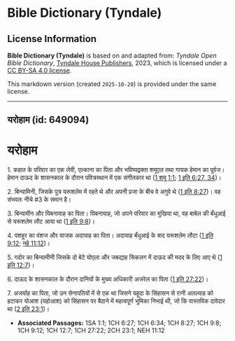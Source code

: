 # Bible Dictionary (Tyndale)

## License Information

**Bible Dictionary (Tyndale)** is based on and adapted from: _Tyndale Open Bible Dictionary_, [Tyndale House Publishers](https://tyndaleopenresources.com/), 2023, which is licensed under a [CC BY-SA 4.0 license](https://creativecommons.org/licenses/by-sa/4.0/legalcode.en).

This markdown version (created `2025-10-20`) is provided under the same license.



--------------------------------

## यरोहाम (id: 649094)

यरोहाम
======

1\. कहात के परिवार का एक लेवी, एल्काना का पिता और भविष्यद्वक्ता शमूएल तथा गायक हेमान का पूर्वज। हेमान दाऊद के शासनकाल के दौरान पवित्रस्थान में एक संगीतकार था ([1 शमू 1:1](https://ref.ly/1Sam1:1); [1 इति 6:27, 34](https://ref.ly/1Chr6:27,1Chr6:34))।

2\. बिन्यामिनी, जिसके पुत्र यरूशलेम में रहते थे और अपनी प्रजा के बीच वे अगुवे थे ([1 इति 8:27](https://ref.ly/1Chr8:27))। वह संभवतः नीचे \#3 के समान है।

3\. बिन्यामीन और यिबनायाह का पिता। यिबनायाह, जो अपने परिवार का मुखिया था, वह बाबेल की बँधुआई से यरूशलेम लौट आया था ([1 इति 9:8](https://ref.ly/1Chr9:8))।

4\. पशहूर का वंशज और याजक अदायाह का पिता। अदायाह बँधुआई के बाद यरूशलेम लौटा ([1 इति 9:12](https://ref.ly/1Chr9:12); [नहे 11:12](https://ref.ly/Neh11:12))।

5\. गदोर का बिन्यामीनी जिसके दो बेटे योएला और जबद्याह सिकलग में दाऊद की मदद के लिए आए थे ([1 इति 12:7](https://ref.ly/1Chr12:7))।

6\. दाऊद के शासनकाल के दौरान दानियों के मुख्य अधिकारी अजरेल का पिता ([1 इति 27:22](https://ref.ly/1Chr27:22))।

7\. अजर्याह का पिता, जो उन सेनापतियों में से एक था जिसने यहूदा के सिंहासन से रानी अतल्याह को हटाकर योआश (यहोआश) को सिंहासन पर बैठाने में महत्वपूर्ण भूमिका निभाई थी, जो कि वास्तविक दावेदार था ([2 इति 23:1](https://ref.ly/2Chr23:1))।

* **Associated Passages:** 1SA 1:1; 1CH 6:27; 1CH 6:34; 1CH 8:27; 1CH 9:8; 1CH 9:12; 1CH 12:7; 1CH 27:22; 2CH 23:1; NEH 11:12

